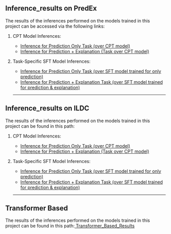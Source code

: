## Inference_results on PredEx
The results of the inferences performed on the models trained in this project can be accessed via the following links:

1. CPT Model Inferences:
   - [Inference for Prediction Only Task (over CPT model)](https://huggingface.co/datasets/L-NLProc/Inference-Results-by-InLegalLlama/resolve/main/Inference_results%20on%20PredEx/Pred_only/cpt_pred_only_result.csv)
   - [Inference for Prediction + Explanation (Task over CPT model)](https://huggingface.co/datasets/L-NLProc/Inference-Results-by-InLegalLlama/resolve/main/Inference_results%20on%20PredEx/Pred_expl/cpt_pred%2Bexpl_result.csv)
2. Task-Specific SFT Model Inferences:
   - [Inference for Prediction Only Task (over SFT model trained for only prediction)](https://huggingface.co/datasets/L-NLProc/Inference-Results-by-InLegalLlama/resolve/main/Inference_results%20on%20PredEx/Pred_only/sft_pred_only_result.csv)
   - [Inference for Prediction + Explanation Task (over SFT model trained for prediction & explanation)](https://huggingface.co/datasets/L-NLProc/Inference-Results-by-InLegalLlama/resolve/main/Inference_results%20on%20PredEx/Pred_expl/sft_pred%2Bexpl_result.csv)

   
   ---
## Inference_results on ILDC

The results of the inferences performed on the models trained in this project can be found in this path:

1. CPT Model Inferences:
   - [Inference for Prediction Only Task (over CPT model)](https://huggingface.co/datasets/L-NLProc/Inference-Results-by-InLegalLlama/resolve/main/Inference_results%20on%20ILDC%20expert/Pred_Only/pred_only_cpt_ILDC_infer_results.csv)
   - [Inference for Prediction + Explanation (Task over CPT model)](https://huggingface.co/datasets/L-NLProc/Inference-Results-by-InLegalLlama/resolve/main/Inference_results%20on%20ILDC%20expert/Pred_Expl/pred%2Bexpl_cpt_ILDC_infer_results.csv)
2. Task-Specific SFT Model Inferences:
   - [Inference for Prediction Only Task (over SFT model trained for only prediction)](https://huggingface.co/datasets/L-NLProc/Inference-Results-by-InLegalLlama/resolve/main/Inference_results%20on%20ILDC%20expert/Pred_Only/pred_only_sft_ILDC_infer_results.csv)
   - [Inference for Prediction + Explanation Task (over SFT model trained for prediction & explanation)](https://huggingface.co/datasets/L-NLProc/Inference-Results-by-InLegalLlama/resolve/main/Inference_results%20on%20ILDC%20expert/Pred_Expl/pred%2Bexpl_sft_ILDC_infer_results.csv)
   
   ---
## Transformer Based
The results of the inferences performed on the models trained in this project can be found in this path:[
Transformer_Based_Results](https://huggingface.co/datasets/L-NLProc/NyayaAnumana-Transformers-Results/tree/main/Transformer%20Based)
